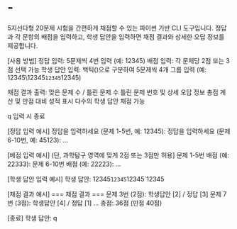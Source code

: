 # -
5지선다형 20문제 시험을 간편하게 채점할 수 있는 파이썬 기반 CLI 도구입니다. 정답과 각 문항의 배점을 입력하고, 학생 답안을 입력하면 채점 결과와 상세한 오답 정보를 제공합니다.

[사용 방법]
정답 입력: 5문제씩 4번 입력 (예: 12345)
배점 입력: 각 문제당 2점 또는 3점 선택 가능
학생 답안 입력: 백틱()으로 구분하여 5문제씩 4개 그룹 입력 (예: 12345\12345`12345`12345)

채점 결과 출력:
맞은 문제 수 / 틀린 문제 수
틀린 문제 번호 및 상세 오답 정보
총점 계산 및 만점 대비 성적 표시
다수의 학생 답안 채점 가능

q 입력 시 종료

[정답 입력 예시]
정답을 입력하세요 (문제 1-5번, 예: 12345): 
정답을 입력하세요 (문제 6-10번, 예: 45123): 
...

[배점 입력 예시] (단, 과학탐구 영역에 맞게 2점 또는 3점만 허용]
문제 1-5번 배점 (예: 22333): 
문제 6-10번 배점 (예: 22223): 
...

[학생 답안 입력 예시]
학생 답안: 12345`12345`12345`12345

[채점 결과 예시]
=== 채점 결과 ===
문제 3번 (2점): 학생답안 [2] / 정답 [3]
문제 7번 (3점): 학생답안 [4] / 정답 [1]
...
총점: 36점 (만점 40점)

[종료]
학생 답안: q
